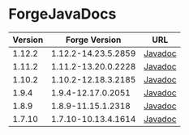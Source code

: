 # ForgeJavaDocs

| Version | Forge Version       | URL                                                                                   |
|---------|---------------------|---------------------------------------------------------------------------------------|
| 1.12.2  | 1.12.2-14.23.5.2859 | [Javadoc](https://skmedix.github.io/ForgeJavaDocs/javadoc/forge/1.12.2-14.23.5.2859/) |
| 1.11.2  | 1.11.2-13.20.0.2228 | [Javadoc](https://skmedix.github.io/ForgeJavaDocs/javadoc/forge/1.11.2-13.20.0.2228/) |
| 1.10.2  | 1.10.2-12.18.3.2185 | [Javadoc](https://skmedix.github.io/ForgeJavaDocs/javadoc/forge/1.10.2-12.18.3.2185/) |
| 1.9.4   | 1.9.4-12.17.0.2051  | [Javadoc](https://skmedix.github.io/ForgeJavaDocs/javadoc/forge/1.9.4-12.17.0.2051/)  |
| 1.8.9   | 1.8.9-11.15.1.2318  | [Javadoc](https://skmedix.github.io/ForgeJavaDocs/javadoc/forge/1.8.9-11.15.1.2318/)  |
| 1.7.10  | 1.7.10-10.13.4.1614 | [Javadoc](https://skmedix.github.io/ForgeJavaDocs/javadoc/forge/1.7.10-10.13.4.1614/) |
